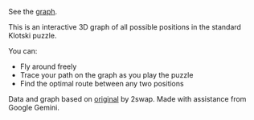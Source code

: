 See the [graph](https://boxx31.github.io/klotski-viewer).

This is an interactive 3D graph of all possible positions in the standard Klotski puzzle.

You can:
- Fly around freely
- Trace your path on the graph as you play the puzzle
- Find the optimal route between any two positions

Data and graph based on [original](https://github.com/2swap/Klotski-Webpage) by 2swap.
Made with assistance from Google Gemini.
